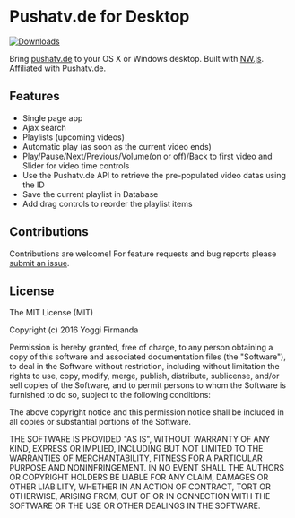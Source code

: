# Pushatv.de for Desktop

[![Downloads](https://img.shields.io/github/downloads/cescgie/nwjs-pushatvde/latest/total.svg)](https://github.com/cescgie/nwjs-pushatvde/releases/latest)

Bring [pushatv.de](http://pushatv.de) to your OS X or Windows desktop. Built with [NW.js](http://nwjs.io/). Affiliated with Pushatv.de.

## Features
* Single page app
* Ajax search
* Playlists (upcoming videos)
* Automatic play (as soon as the current video ends)
* Play/Pause/Next/Previous/Volume(on or off)/Back to first video and Slider for video time controls
* Use the Pushatv.de API to retrieve the pre-populated video datas using the ID
* Save the current playlist in Database
* Add drag controls to reorder the playlist items

## Contributions

Contributions are welcome! For feature requests and bug reports please [submit an issue](https://github.com/cescgie/nwjs-pushatvde/issues).

## License

The MIT License (MIT)

Copyright (c) 2016 Yoggi Firmanda

Permission is hereby granted, free of charge, to any person obtaining a copy
of this software and associated documentation files (the "Software"), to deal
in the Software without restriction, including without limitation the rights
to use, copy, modify, merge, publish, distribute, sublicense, and/or sell
copies of the Software, and to permit persons to whom the Software is
furnished to do so, subject to the following conditions:

The above copyright notice and this permission notice shall be included in all
copies or substantial portions of the Software.

THE SOFTWARE IS PROVIDED "AS IS", WITHOUT WARRANTY OF ANY KIND, EXPRESS OR
IMPLIED, INCLUDING BUT NOT LIMITED TO THE WARRANTIES OF MERCHANTABILITY,
FITNESS FOR A PARTICULAR PURPOSE AND NONINFRINGEMENT. IN NO EVENT SHALL THE
AUTHORS OR COPYRIGHT HOLDERS BE LIABLE FOR ANY CLAIM, DAMAGES OR OTHER
LIABILITY, WHETHER IN AN ACTION OF CONTRACT, TORT OR OTHERWISE, ARISING FROM,
OUT OF OR IN CONNECTION WITH THE SOFTWARE OR THE USE OR OTHER DEALINGS IN THE
SOFTWARE.
